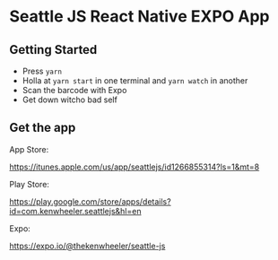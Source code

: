 # Seattle JS React Native EXPO App

## Getting Started

- Press `yarn`
- Holla at `yarn start` in one terminal and `yarn watch` in another
- Scan the barcode with Expo
- Get down witcho bad self

## Get the app

App Store:

https://itunes.apple.com/us/app/seattlejs/id1266855314?ls=1&mt=8

Play Store:

https://play.google.com/store/apps/details?id=com.kenwheeler.seattlejs&hl=en

Expo:

https://expo.io/@thekenwheeler/seattle-js

